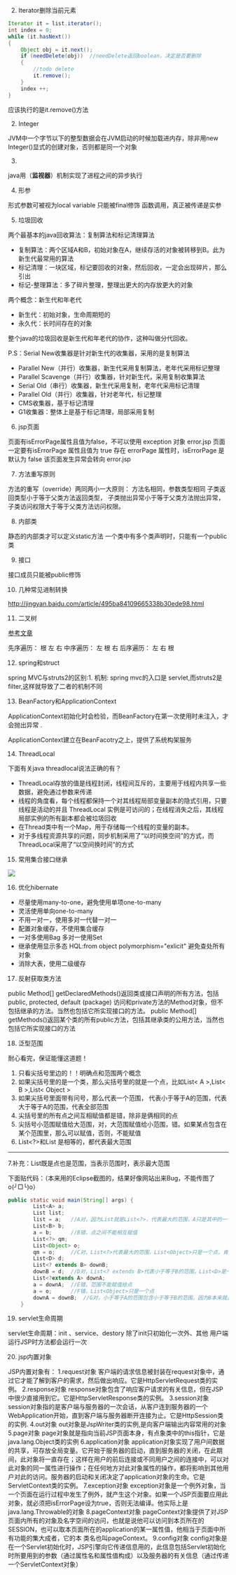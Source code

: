 
2. Iterator删除当前元素
```java
Iterator it = list.iterator();
int index = 0;
while (it.hasNext())
{
    Object obj = it.next();
    if (needDelete(obj))  //needDelete返回boolean，决定是否要删除
    {
        //todo delete
        it.remove();
    }
    index ++;
}
```
应该执行的是it.remove()方法

2. Integer

JVM中一个字节以下的整型数据会在JVM启动的时候加载进内存，除非用new Integer()显式的创建对象，否则都是同一个对象

3.  
java用（**监视器**）机制实现了进程之间的异步执行

4. 形参

形式参数可被视为local variable
只能被final修饰
函数调用，真正被传递是实参

5. 垃圾回收

两个最基本的java回收算法：复制算法和标记清理算法
* 复制算法：两个区域A和B，初始对象在A，继续存活的对象被转移到B。此为新生代最常用的算法
* 标记清理：一块区域，标记要回收的对象，然后回收，一定会出现碎片，那么引出
 * 标记-整理算法：多了碎片整理，整理出更大的内存放更大的对象

两个概念：新生代和年老代
* 新生代：初始对象，生命周期短的
* 永久代：长时间存在的对象

整个java的垃圾回收是新生代和年老代的协作，这种叫做分代回收。

P.S：Serial New收集器是针对新生代的收集器，采用的是复制算法
* Parallel New（并行）收集器，新生代采用复制算法，老年代采用标记整理
* Parallel  Scavenge（并行）收集器，针对新生代，采用复制收集算法
* Serial Old（串行）收集器，新生代采用复制，老年代采用标记清理
* Parallel   Old（并行）收集器，针对老年代，标记整理
* CMS收集器，基于标记清理
* G1收集器：整体上是基于标记清理，局部采用复制

6. jsp页面

页面有isErrorPage属性且值为false，不可以使用 exception 对象
error.jsp 页面一定要有isErrorPage 属性且值为 true
存在 errorPage 属性时，isErrorPage 是默认为 false
该页面发生异常会转向 error.jsp

7. 方法重写原则

方法的重写（override）两同两小一大原则：
方法名相同，参数类型相同
子类返回类型小于等于父类方法返回类型，
子类抛出异常小于等于父类方法抛出异常，
子类访问权限大于等于父类方法访问权限。

8. 内部类

静态的内部类才可以定义static方法
一个类中有多个类声明时，只能有一个public类

9. 接口

接口成员只能被public修饰


10. 几种常见进制转换

http://jingyan.baidu.com/article/495ba84109665338b30ede98.html


11. 二叉树

[参考文章](http://blog.csdn.net/pony_maggie/article/details/38390513)


先序遍历： 根 左 右
中序遍历： 左 根 右
后序遍历： 左 右 根

12. spring和struct

spring MVC与struts2的区别:1. 机制: spring   mvc的入口是 servlet,而struts2是filter,这样就导致了二者的机制不同

13. BeanFactory和ApplicationContext

ApplicationContext初始化时会检验，而BeanFactory在第一次使用时未注入，才会抛出异常 .

ApplicationContext建立在BeanFacotry之上，提供了系统构架服务


14. ThreadLocal

下面有关java threadlocal说法正确的有？

* ThreadLocal存放的值是线程封闭，线程间互斥的，主要用于线程内共享一些数据，避免通过参数来传递
* 线程的角度看，每个线程都保持一个对其线程局部变量副本的隐式引用，只要线程是活动的并且 ThreadLocal 实例是可访问的；在线程消失之后，其线程局部实例的所有副本都会被垃圾回收
* 在Thread类中有一个Map，用于存储每一个线程的变量的副本。
* 对于多线程资源共享的问题，同步机制采用了“以时间换空间”的方式，而ThreadLocal采用了“以空间换时间”的方式


15. 常用集合接口继承

![](http://uploadfiles.nowcoder.com/images/20150904/458054_1441352361202_2B9A4774B9C5C489A9E9564854FFCD6C)

16. 优化hibernate

* 尽量使用many-to-one，避免使用单项one-to-many
* 灵活使用单向one-to-many
* 不用一对一，使用多对一代替一对一
* 配置对象缓存，不使用集合缓存
* 一对多使用Bag 多对一使用Set
* 继承使用显示多态 HQL:from object polymorphism="exlicit" 避免查处所有对象
* 消除大表，使用二级缓存

17. 反射获取类方法

public Method[] getDeclaredMethods()返回类或接口声明的所有方法，包括public, protected, default (package) 访问和private方法的Method对象，但不包括继承的方法。当然也包括它所实现接口的方法。
public Method[] getMethods()返回某个类的所有public方法，包括其继承类的公用方法，当然也包括它所实现接口的方法

18. 泛型范围

耐心看完，保证能懂这道题！
1. 只看尖括号里边的！！明确点和范围两个概念
2. 如果尖括号里的是一个类，那么尖括号里的就是一个点，比如List< A >,List< B >,List< Object >
3. 如果尖括号里面带有问号，那么代表一个范围，<? extends A> 代表小于等于A的范围，<? super A>代表大于等于A的范围，<?>代表全部范围
4. 尖括号里的所有点之间互相赋值都是错，除非是俩相同的点
5. 尖括号小范围赋值给大范围，对，大范围赋值给小范围，错。如果某点包含在某个范围里，那么可以赋值，否则，不能赋值
6. List<?>和List 是相等的，都代表最大范围
----------------------------------------------------------------------------------
7.补充：List既是点也是范围，当表示范围时，表示最大范围

下面贴代码：（本来用的Eclipse截图的，结果好像网站出来Bug，不能传图了o(╯□╰)o）

```java
public static void main(String[] args) {
        List<A> a;
        List list;
        list = a;   //A对，因为List就是List<?>，代表最大的范围，A只是其中的一个点，肯定被包含在内
        List<B> b;
        a = b;      //B错，点之间不能相互赋值
        List<?> qm;
        List<Object> o;
        qm = o;     //C对，List<?>代表最大的范围，List<Object>只是一个点，肯定被包含在内
        List<D> d;
        List<? extends B> downB;
        downB = d;  //D对，List<? extends B>代表小于等于B的范围，List<D>是一个点，在其中
        List<?extends A> downA;
        a = downA;  //E错，范围不能赋值给点
        a = o;      //F错，List<Object>只是一个点
        downA = downB;  //G对，小于等于A的范围包含小于等于B的范围，因为B本来就比A小，B时A的子类嘛
    }
```

19. servlet生命周期

servlet生命周期：init 、service、destory
除了init只初始化一次外、其他 用户端运行JSP时方法都会运行一次

20. jsp内置对象

JSP内置对象有：
1.request对象
     客户端的请求信息被封装在request对象中，通过它才能了解到客户的需求，然后做出响应。它是HttpServletRequest类的实例。
2.response对象
     response对象包含了响应客户请求的有关信息，但在JSP中很少直接用到它。它是HttpServletResponse类的实例。
3.session对象
     session对象指的是客户端与服务器的一次会话，从客户连到服务器的一个WebApplication开始，直到客户端与服务器断开连接为止。它是HttpSession类的实例.
4.out对象
     out对象是JspWriter类的实例,是向客户端输出内容常用的对象
5.page对象
     page对象就是指向当前JSP页面本身，有点象类中的this指针，它是java.lang.Object类的实例
6.application对象
     application对象实现了用户间数据的共享，可存放全局变量。它开始于服务器的启动，直到服务器的关闭，在此期间，此对象将一直存在；这样在用户的前后连接或不同用户之间的连接中，可以对此对象的同一属性进行操作；在任何地方对此对象属性的操作，都将影响到其他用户对此的访问。服务器的启动和关闭决定了application对象的生命。它是ServletContext类的实例。
7.exception对象
   exception对象是一个例外对象，当一个页面在运行过程中发生了例外，就产生这个对象。如果一个JSP页面要应用此对象，就必须把isErrorPage设为true，否则无法编译。他实际上是java.lang.Throwable的对象
8.pageContext对象
pageContext对象提供了对JSP页面内所有的对象及名字空间的访问，也就是说他可以访问到本页所在的SESSION，也可以取本页面所在的application的某一属性值，他相当于页面中所有功能的集大成者，它的本 类名也叫pageContext。
9.config对象
config对象是在一个Servlet初始化时，JSP引擎向它传递信息用的，此信息包括Servlet初始化时所要用到的参数（通过属性名和属性值构成）以及服务器的有关信息（通过传递一个ServletContext对象）

